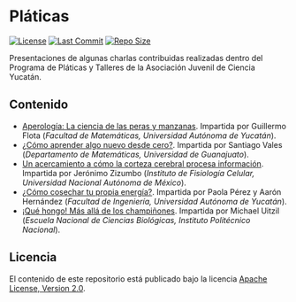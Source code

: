 # Pláticas

[![License](https://img.shields.io/github/license/ajcyucatan/platicas?style=popout-square)](https://github.com/ajcyucatan/platicas/blob/master/LICENSE "License")
[![Last Commit](https://img.shields.io/github/last-commit/ajcyucatan/platicas?style=popout-square)](https://github.com/ajcyucatan/platicas/commits/master "Last Commit")
[![Repo Size](https://img.shields.io/github/repo-size/ajcyucatan/platicas?style=popout-square)](https://github.com/ajcyucatan/platicas.git "Repo Size")

Presentaciones de algunas charlas contribuidas realizadas dentro del Programa de Pláticas y Talleres de la Asociación Juvenil de Ciencia Yucatán.


## Contenido

* [Aperología: La ciencia de las peras y manzanas](https://github.com/ajcyucatan/platicas/blob/master/%40aperologia_la_ciencia_de_las_peras_y_manzanas.pdf). Impartida por Guillermo Flota (*Facultad de Matemáticas, Universidad Autónoma de Yucatán*).
* [¿Cómo aprender algo nuevo desde cero?](https://github.com/ajcyucatan/platicas/blob/master/%40aprender_algo_nuevo.pdf). Impartida por Santiago Vales (*Departamento de Matemáticas, Universidad de Guanajuato*).
* [Un acercamiento a cómo la corteza cerebral procesa información](https://github.com/ajcyucatan/platicas/blob/master/%40como_la_corteza_cerebral_procesa_informacion.pdf). Impartida por Jerónimo Zizumbo (*Instituto de Fisiología Celular, Universidad Nacional Autónoma de México*).
* [¿Cómo cosechar tu propia energía?](https://github.com/ajcyucatan/platicas/blob/master/%40cosechar_tu_propia_energia.pdf). Impartida por Paola Pérez y Aarón Hernández (*Facultad de Ingeniería, Universidad Autónoma de Yucatán*).
* [¡Qué hongo! Más allá de los champiñones](https://github.com/ajcyucatan/platicas/blob/master/%40mas_alla_de_los_champinones.pdf). Impartida por Michael Uitzil (*Escuela Nacional de Ciencias Biológicas, Instituto Politécnico Nacional*).


## Licencia

El contenido de este repositorio está publicado bajo la licencia [Apache License, Version 2.0](https://www.apache.org/licenses/LICENSE-2.0.html).
